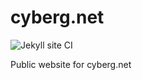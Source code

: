 # cyberg.net

![Jekyll site CI](https://github.com/bgap/cyberg.net/workflows/Jekyll%20site%20CI/badge.svg)

Public website for cyberg.net

